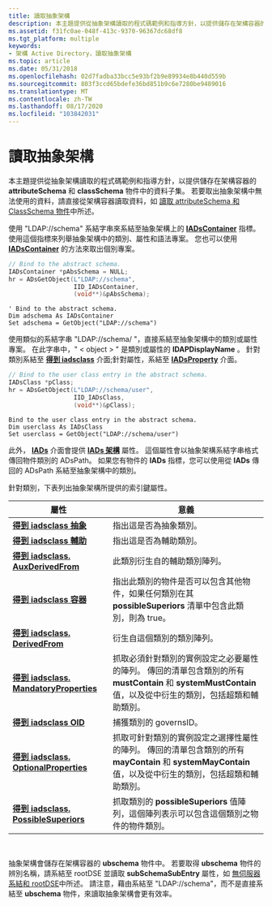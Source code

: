 ```yaml
---
title: 讀取抽象架構
description: 本主題提供從抽象架構讀取的程式碼範例和指導方針，以提供儲存在架構容器的 attributeSchema 和 classSchema 物件中的資料子集。
ms.assetid: f31fc0ae-048f-413c-9370-96367dc68df8
ms.tgt_platform: multiple
keywords:
- 架構 Active Directory，讀取抽象架構
ms.topic: article
ms.date: 05/31/2018
ms.openlocfilehash: 02d7fadba33bcc5e93bf2b9e89934e8b440d559b
ms.sourcegitcommit: 803f3ccd65bdefe36bd851b9c6e7280be9489016
ms.translationtype: MT
ms.contentlocale: zh-TW
ms.lasthandoff: 08/17/2020
ms.locfileid: "103842031"
---
```

# <a name="reading-the-abstract-schema"></a>讀取抽象架構

本主題提供從抽象架構讀取的程式碼範例和指導方針，以提供儲存在架構容器的 **attributeSchema** 和 **classSchema** 物件中的資料子集。 若要取出抽象架構中無法使用的資料，請直接從架構容器讀取資料，如 [讀取 attributeSchema 和 ClassSchema 物件](reading-attributeschema-and-classschema-objects.md)中所述。

使用 "LDAP://schema" 系結字串來系結至抽象架構上的 [**IADsContainer**](/windows/desktop/api/iads/nn-iads-iadscontainer) 指標。 使用這個指標來列舉抽象架構中的類別、屬性和語法專案。 您也可以使用 [**IADsContainer**](/windows/desktop/api/iads/nf-iads-iadscontainer-getobject) 的方法來取出個別專案。


```C++
// Bind to the abstract schema.
IADsContainer *pAbsSchema = NULL;
hr = ADsGetObject(L"LDAP://schema",
                  IID_IADsContainer,
                  (void**)&pAbsSchema);
```




```VB
' Bind to the abstract schema.
Dim adschema As IADsContainer
Set adschema = GetObject("LDAP://schema")
```



使用類似的系結字串 "LDAP://schema/ <object> "，直接系結至抽象架構中的類別或屬性專案。 在此字串中，" &lt; object &gt; " 是類別或屬性的 **lDAPDisplayName** 。 針對類別系結至 [**得到 iadsclass**](/windows/desktop/api/iads/nn-iads-iadsclass) 介面;針對屬性，系結至 [**IADsProperty**](/windows/desktop/api/iads/nn-iads-iadsproperty) 介面。


```C++
// Bind to the user class entry in the abstract schema.
IADsClass *pClass;
hr = ADsGetObject(L"LDAP://schema/user",
                  IID_IADsClass,
                  (void**)&pClass);
```




```VB
Bind to the user class entry in the abstract schema.
Dim userclass As IADsClass
Set userclass = GetObject("LDAP://schema/user")
```



此外， [**IADs**](/windows/desktop/api/iads/nn-iads-iads) 介面會提供 [**IADs 架構**](/windows/desktop/ADSI/iads-property-methods) 屬性。 這個屬性會以抽象架構系結字串格式傳回物件類別的 ADsPath。 如果您有物件的 **IADs** 指標，您可以使用從 **IADs** 傳回的 ADsPath 系結至抽象架構中的類別。

針對類別，下表列出抽象架構所提供的索引鍵屬性。



| 屬性                                                             | 意義                                                                                                                                                                                                                                                                                 |
|----------------------------------------------------------------------|-----------------------------------------------------------------------------------------------------------------------------------------------------------------------------------------------------------------------------------------------------------------------------------------|
| [**得到 iadsclass 抽象**](/windows/desktop/ADSI/iadsclass-property-methods)            | 指出這是否為抽象類別。                                                                                                                                                                                                                                            |
| [**得到 iadsclass 輔助**](/windows/desktop/ADSI/iadsclass-property-methods)           | 指出這是否為輔助類別。                                                                                                                                                                                                                                           |
| [**得到 iadsclass. AuxDerivedFrom**](/windows/desktop/ADSI/iadsclass-property-methods)      | 此類別衍生自的輔助類別陣列。                                                                                                                                                                                                                                     |
| [**得到 iadsclass 容器**](/windows/desktop/ADSI/iadsclass-property-methods)           | 指出此類別的物件是否可以包含其他物件，如果任何類別在其 **possibleSuperiors** 清單中包含此類別，則為 true。                                                                                                                                 |
| [**得到 iadsclass. DerivedFrom**](/windows/desktop/ADSI/iadsclass-property-methods)         | 衍生自這個類別的類別陣列。                                                                                                                                                                                                                                       |
| [**得到 iadsclass. MandatoryProperties**](/windows/desktop/ADSI/iadsclass-property-methods) | 抓取必須針對類別的實例設定之必要屬性的陣列。 傳回的清單包含類別的所有 **mustContain** 和 **systemMustContain** 值，以及從中衍生的類別，包括超類和輔助類別。 |
| [**得到 iadsclass OID**](/windows/desktop/ADSI/iadsclass-property-methods)                 | 捕獲類別的 governsID。                                                                                                                                                                                                                                                   |
| [**得到 iadsclass. OptionalProperties**](/windows/desktop/ADSI/iadsclass-property-methods)  | 抓取可針對類別的實例設定之選擇性屬性的陣列。 傳回的清單包含類別的所有 **mayContain** 和 **systemMayContain** 值，以及從中衍生的類別，包括超類和輔助類別。   |
| [**得到 iadsclass. PossibleSuperiors**](/windows/desktop/ADSI/iadsclass-property-methods)   | 抓取類別的 **possibleSuperiors** 值陣列，這個陣列表示可以包含這個類別之物件的物件類別。                                                                                                                                        |



 

抽象架構會儲存在架構容器的 **ubschema** 物件中。 若要取得 **ubschema** 物件的辨別名稱，請系結至 rootDSE 並讀取 **subSchemaSubEntry** 屬性，如 [無伺服器系結和 rootDSE](serverless-binding-and-rootdse.md)中所述。 請注意，藉由系結至 "LDAP://schema"，而不是直接系結至 **ubschema** 物件，來讀取抽象架構會更有效率。

 

 